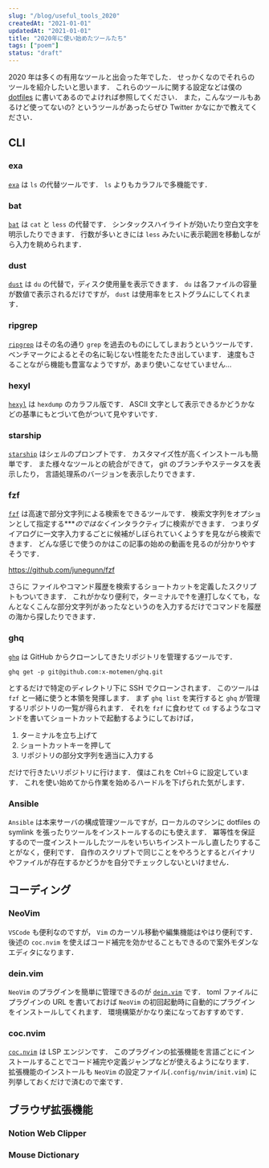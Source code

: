 ```yaml
---
slug: "/blog/useful_tools_2020"
createdAt: "2021-01-01"
updatedAt: "2021-01-01"
title: "2020年に使い始めたツールたち"
tags: ["poem"]
status: "draft"
---
```


2020 年は多くの有用なツールと出会った年でした． せっかくなのでそれらのツールを紹介したいと思います．
これらのツールに関する設定などは僕の [dotfiles](https://github.com/ikanago/dotfiles) に書いてあるのでよければ参照してください．
また，こんなツールもあるけど使ってないの? というツールがあったらぜひ Twitter かなにかで教えてください．

## CLI
### exa
[`exa`](https://github.com/ogham/exa) は `ls` の代替ツールです． `ls` よりもカラフルで多機能です．

### bat
[`bat`](https://github.com/sharkdp/bat) は `cat` と `less` の代替です．
シンタックスハイライトが効いたり空白文字を明示したりできます．
行数が多いときには `less` みたいに表示範囲を移動しながら入力を眺められます．

### dust
[`dust`](https://github.com/bootandy/dust) は `du` の代替で，ディスク使用量を表示できます．
`du` は各ファイルの容量が数値で表示されるだけですが， `dust` は使用率をヒストグラムにしてくれます．

### ripgrep
[`ripgrep`](https://github.com/BurntSushi/ripgrep) はその名の通り `grep` を過去のものにしてしまおうというツールです．
ベンチマークによるとその名に恥じない性能をたたき出しています．
速度もさることながら機能も豊富なようですが，あまり使いこなせていません...

### hexyl
[`hexyl`](https://github.com/sharkdp/hexyl) は `hexdump` のカラフル版です．
ASCII 文字として表示できるかどうかなどの基準にもとづいて色がついて見やすいです．

### starship
[`starship`](https://github.com/starship/starship) はシェルのプロンプトです．
カスタマイズ性が高くインストールも簡単です．
また様々なツールとの統合ができて， git のブランチやステータスを表示したり， 言語処理系のバージョンを表示したりできます．

### fzf
[`fzf`](https://github.com/junegunn/fzf) は高速で部分文字列による検索をできるツールです．
検索文字列をオプションとして指定する****のではなく*インタラクティブに検索ができます．
つまりダイアログに一文字入力するごとに候補がしぼられていくようすを見ながら検索できます．
どんな感じで使うのかはこの記事の始めの動画を見るのが分かりやすそうです．

https://github.com/junegunn/fzf 

さらに ファイルやコマンド履歴を検索するショートカットを定義したスクリプトもついてきます．
これがかなり便利で，ターミナルで↑を連打しなくても，なんとなくこんな部分文字列があったなというのを入力するだけでコマンドを履歴の海から探したりできます．

### ghq
[`ghq`](https://github.com/x-motemen/ghq) は GitHub からクローンしてきたリポジトリを管理するツールです．
```
ghq get -p git@github.com:x-motemen/ghq.git
```
とするだけで特定のディレクトリ下に SSH でクローンされます．
このツールは `fzf` と一緒に使うと本領を発揮します．
まず `ghq list` を実行すると `ghq` が管理するリポジトリの一覧が得られます．
それを `fzf` に食わせて `cd` するようなコマンドを書いてショートカットで起動するようにしておけば，

1. ターミナルを立ち上げて
2. ショートカットキーを押して
3. リポジトリの部分文字列を適当に入力する

だけで行きたいリポジトリに行けます． 僕はこれを Ctrl＋G に設定しています．
これを使い始めてから作業を始めるハードルを下げられた気がします．

### Ansible
`Ansible` は本来サーバの構成管理ツールですが，ローカルのマシンに dotfiles の symlink を張ったりツールをインストールするのにも使えます．
冪等性を保証するので一度インストールしたツールをいちいちインストールし直したりすることがなく，便利です．
自作のスクリプトで同じことをやろうとするとバイナリやファイルが存在するかどうかを自分でチェックしないといけません．

## コーディング
### NeoVim
`VSCode` も便利なのですが， `Vim` のカーソル移動や編集機能はやはり便利です．
後述の `coc.nvim` を使えばコード補完を効かせることもできるので案外モダンなエディタになります．

### dein.vim
`NeoVim` のプラグインを簡単に管理できるのが [`dein.vim`](https://github.com/Shougo/dein.vim) です．
toml ファイルにプラグインの URL を書いておけば `NeoVim` の初回起動時に自動的にプラグインをインストールしてくれます．
環境構築がかなり楽になっておすすめです．

### coc.nvim
[`coc.nvim`](https://github.com/neoclide/coc.nvim) は LSP エンジンです．
このプラグインの拡張機能を言語ごとにインストールすることでコード補完や定義ジャンプなどが使えるようになります．
拡張機能のインストールも `NeoVim` の設定ファイル(`.config/nvim/init.vim`) に列挙しておくだけで済むので楽です．

## ブラウザ拡張機能
### Notion Web Clipper
### Mouse Dictionary
